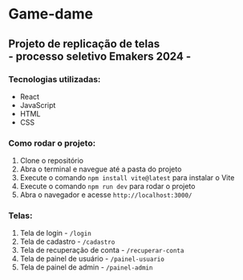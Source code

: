 # Game-dame

## Projeto de replicação de telas <br> - processo seletivo Emakers 2024 -

### Tecnologias utilizadas:
- React
- JavaScript
- HTML
- CSS

### Como rodar o projeto:
1. Clone o repositório
2. Abra o terminal e navegue até a pasta do projeto
3. Execute o comando `npm install vite@latest` para instalar o Vite
4. Execute o comando `npm run dev` para rodar o projeto
5. Abra o navegador e acesse `http://localhost:3000/`

### Telas:
1. Tela de login - `/login`
2. Tela de cadastro - `/cadastro`
3. Tela de recuperação de conta - `/recuperar-conta`
4. Tela de painel de usuário - `/painel-usuario`
5. Tela de painel de admin - `/painel-admin`